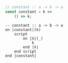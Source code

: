 ```javascript
// constant :: a -> b -> a
const constant = k =>
    () => k;
```


```applescript
-- constant :: a -> b -> a
on |constant|(k)
    script
        on |λ|(_)
            k
        end |λ|
    end script
end |constant|
```